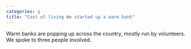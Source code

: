 ```yaml
---
categories: g
title: "Cost of living We started up a warm bank"
---
```

Warm banks are popping up across the country, mostly run by volunteers. We spoke to three people involved.